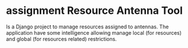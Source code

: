 assignment Resource Antenna Tool
================================

Is a Django project to manage resources assigned to antennas. The application have some intelligence allowing manage local (for resources) and global (for resources related) restrictions.